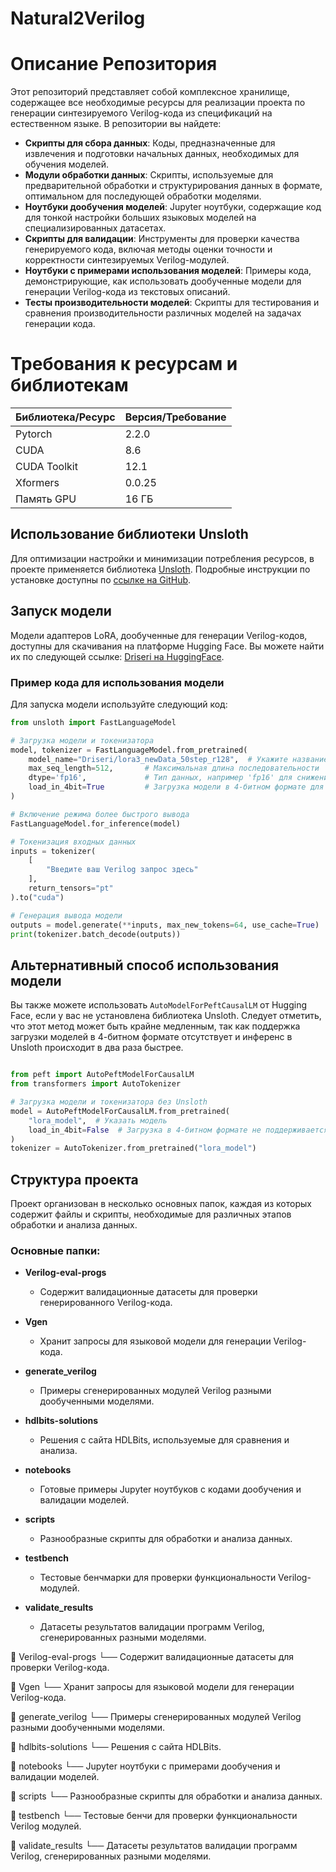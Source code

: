 # Natural2Verilog
# Описание Репозитория

Этот репозиторий представляет собой комплексное хранилище, содержащее все необходимые ресурсы для реализации проекта по генерации синтезируемого Verilog-кода из спецификаций на естественном языке. В репозитории вы найдете:

- **Скрипты для сбора данных**: Коды, предназначенные для извлечения и подготовки начальных данных, необходимых для обучения моделей.
- **Модули обработки данных**: Скрипты, используемые для предварительной обработки и структурирования данных в формате, оптимальном для последующей обработки моделями.
- **Ноутбуки дообучения моделей**: Jupyter ноутбуки, содержащие код для тонкой настройки больших языковых моделей на специализированных датасетах.
- **Скрипты для валидации**: Инструменты для проверки качества генерируемого кода, включая методы оценки точности и корректности синтезируемых Verilog-модулей.
- **Ноутбуки с примерами использования моделей**: Примеры кода, демонстрирующие, как использовать дообученные модели для генерации Verilog-кода из текстовых описаний.
- **Тесты производительности моделей**: Скрипты для тестирования и сравнения производительности различных моделей на задачах генерации кода.

# Требования к ресурсам и библиотекам

| Библиотека/Ресурс   | Версия/Требование  |
|---------------------|-------------------|
| Pytorch             | 2.2.0             |
| CUDA                | 8.6               |
| CUDA Toolkit        | 12.1              |
| Xformers            | 0.0.25            |
| Память GPU          | 16 ГБ             |

## Использование библиотеки Unsloth

Для оптимизации настройки и минимизации потребления ресурсов, в проекте применяется библиотека [Unsloth](https://github.com/unslothai/unsloth). Подробные инструкции по установке доступны по [ссылке на GitHub](https://github.com/unslothai/unsloth).

## Запуск модели

Модели адаптеров LoRA, дообученные для генерации Verilog-кодов, доступны для скачивания на платформе Hugging Face. Вы можете найти их по следующей ссылке: [Driseri на HuggingFace](https://huggingface.co/Driseri).

### Пример кода для использования модели

Для запуска модели используйте следующий код:

```python
from unsloth import FastLanguageModel

# Загрузка модели и токенизатора
model, tokenizer = FastLanguageModel.from_pretrained(
    model_name="Driseri/lora3_newData_50step_r128",  # Укажите название вашей модели
    max_seq_length=512,       # Максимальная длина последовательности
    dtype='fp16',             # Тип данных, например 'fp16' для снижения потребления памяти
    load_in_4bit=True         # Загрузка модели в 4-битном формате для уменьшения потребления памяти
)

# Включение режима более быстрого вывода
FastLanguageModel.for_inference(model)

# Токенизация входных данных
inputs = tokenizer(
    [
        "Введите ваш Verilog запрос здесь"
    ], 
    return_tensors="pt"
).to("cuda")

# Генерация вывода модели
outputs = model.generate(**inputs, max_new_tokens=64, use_cache=True)
print(tokenizer.batch_decode(outputs))
```

## Альтернативный способ использования модели

Вы также можете использовать `AutoModelForPeftCausalLM` от Hugging Face, если у вас не установлена библиотека Unsloth. Следует отметить, что этот метод может быть крайне медленным, так как поддержка загрузки моделей в 4-битном формате отсутствует и инференс в Unsloth происходит в два раза быстрее.

```python

from peft import AutoPeftModelForCausalLM
from transformers import AutoTokenizer

# Загрузка модели и токенизатора без Unsloth
model = AutoPeftModelForCausalLM.from_pretrained(
    "lora_model",  # Указать модель
    load_in_4bit=False  # Загрузка в 4-битном формате не поддерживается
)
tokenizer = AutoTokenizer.from_pretrained("lora_model")
```

## Структура проекта

Проект организован в несколько основных папок, каждая из которых содержит файлы и скрипты, необходимые для различных этапов обработки и анализа данных.

### Основные папки:

- **Verilog-eval-progs**
  - Содержит валидационные датасеты для проверки генерированного Verilog-кода.
  
- **Vgen**
  - Хранит запросы для языковой модели для генерации Verilog-кода.

- **generate_verilog**
  - Примеры сгенерированных модулей Verilog разными дообученными моделями.

- **hdlbits-solutions**
  - Решения с сайта HDLBits, используемые для сравнения и анализа.

- **notebooks**
  - Готовые примеры Jupyter ноутбуков с кодами дообучения и валидации моделей.

- **scripts**
  - Разнообразные скрипты для обработки и анализа данных.

- **testbench**
  - Тестовые бенчмарки для проверки функциональности Verilog-модулей.

- **validate_results**
  - Датасеты результатов валидации программ Verilog, сгенерированных разными моделями.

📁 Verilog-eval-progs
    └── Содержит валидационные датасеты для проверки Verilog-кода.

📁 Vgen
    └── Хранит запросы для языковой модели для генерации Verilog-кода.

📁 generate_verilog
    └── Примеры сгенерированных модулей Verilog разными дообученными моделями.

📁 hdlbits-solutions
    └── Решения с сайта HDLBits.

📁 notebooks
    └── Jupyter ноутбуки с примерами дообучения и валидации моделей.

📁 scripts
    └── Разнообразные скрипты для обработки и анализа данных.

📁 testbench
    └── Тестовые бенчи для проверки функциональности Verilog модулей.

📁 validate_results
    └── Датасеты результатов валидации программ Verilog, сгенерированных разными моделями.


